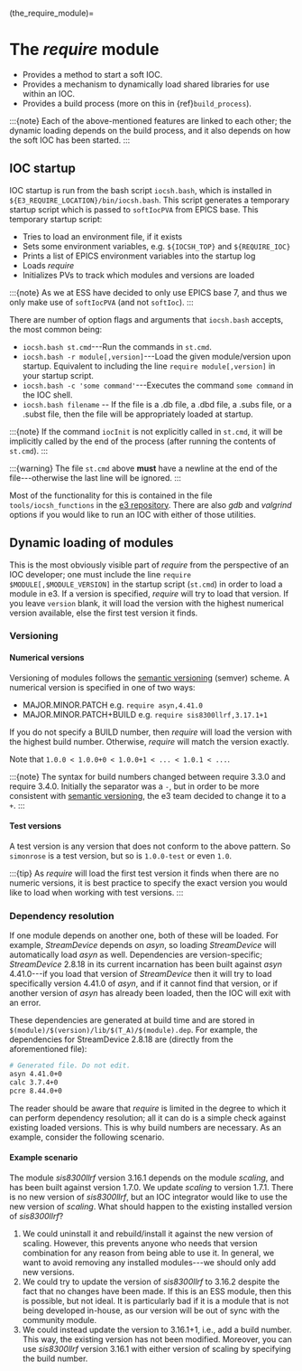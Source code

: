 (the_require_module)=

# The *require* module

* Provides a method to start a soft IOC.
* Provides a mechanism to dynamically load shared libraries for use within an IOC.
* Provides a build process (more on this in {ref}`build_process`).

:::{note}
Each of the above-mentioned features are linked to each other; the dynamic loading depends on the build process, and it also depends on how the soft IOC has been started.
:::

## IOC startup

IOC startup is run from the bash script `iocsh.bash`, which is installed in `${E3_REQUIRE_LOCATION}/bin/iocsh.bash`. This script generates a temporary startup script which is passed to `softIocPVA` from EPICS base. This temporary startup script:
* Tries to load an environment file, if it exists
* Sets some environment variables, e.g. `${IOCSH_TOP}` and `${REQUIRE_IOC}`
* Prints a list of EPICS environment variables into the startup log
* Loads *require*
* Initializes PVs to track which modules and versions are loaded

:::{note}
As we at ESS have decided to only use EPICS base 7, and thus we only make use of `softIocPVA` (and not `softIoc`).
:::

There are number of option flags and arguments that `iocsh.bash` accepts, the most common being: <!-- TODO: rewrite all of this and fixme -->

* `iocsh.bash st.cmd`---Run the commands in `st.cmd`.
* `iocsh.bash -r module[,version]`---Load the given module/version upon startup. Equivalent to including the line `require module[,version]` in your startup script.
* `iocsh.bash -c 'some command'`---Executes the command `some command` in the IOC shell.
* `iocsh.bash filename` -- If the file is a .db file, a .dbd file, a .subs file, or a .subst file, then the file will be appropriately loaded at startup.

:::{note}
If the command `iocInit` is not explicitly called in `st.cmd`, it will be implicitly called by the end of the process (after running the contents of `st.cmd`).
:::

:::{warning}
The file `st.cmd` above **must** have a newline at the end of the file---otherwise the last line will be ignored.
:::

Most of the functionality for this is contained in the file `tools/iocsh_functions` in the [e3 repository](https://gitlab.esss.lu.se/e3/e3). There are also *gdb* and *valgrind* options if you would like to run an IOC with either of those utilities.

## Dynamic loading of modules

This is the most obviously visible part of *require* from the perspective of an IOC developer; one must include the line `require $MODULE[,$MODULE_VERSION]` in the startup script (`st.cmd`) in order to load a module in e3. If a version is specified, *require* will try to load that version. If you leave `version` blank, it will load the version with the highest numerical version available, else the first test version it finds.

### Versioning

#### Numerical versions

Versioning of modules follows the [semantic versioning](https://semver.org/) (semver) scheme. A numerical version is specified in one of two ways:

* MAJOR.MINOR.PATCH e.g. `require asyn,4.41.0`
* MAJOR.MINOR.PATCH+BUILD e.g. `require sis8300llrf,3.17.1+1`

If you do not specify a BUILD number, then *require* will load the version with the highest build number. Otherwise, *require* will match the version exactly.

Note that `1.0.0 < 1.0.0+0 < 1.0.0+1 < ... < 1.0.1 < ...`.

:::{note}
The syntax for build numbers changed between require 3.3.0 and require 3.4.0. Initially the separator was a `-`, but in order to be more consistent with 
[semantic versioning](https://semver.org/), the e3 team decided to change it to a `+`.
:::

#### Test versions

A test version is any version that does not conform to the above pattern. So `simonrose` is a test version, but so is `1.0.0-test` or even `1.0`.

:::{tip}
As *require* will load the first test version it finds when there are no numeric versions, it is best practice to specify the exact version you would like to load when working with test versions.
:::

### Dependency resolution

If one module depends on another one, both of these will be loaded. For example, *StreamDevice* depends on *asyn*, so loading *StreamDevice* will automatically load *asyn* as well. Dependencies are version-specific; *StreamDevice* 2.8.18 in its current incarnation has been built against *asyn* 4.41.0---if you load that version of *StreamDevice* then it will try to load specifically version 4.41.0 of *asyn*, and if it cannot find that version, or if another version of *asyn* has already been loaded, then the IOC will exit with an error.

These dependencies are generated at build time and are stored in `$(module)/$(version)/lib/$(T_A)/$(module).dep`. For example, the dependencies for StreamDevice 2.8.18 are (directly from the aforementioned file):

```bash
# Generated file. Do not edit.
asyn 4.41.0+0
calc 3.7.4+0
pcre 8.44.0+0
```

The reader should be aware that *require* is limited in the degree to which it can perform dependency resolution; all it can do is a simple check against existing loaded versions. This is why build numbers are necessary. As an example, consider the following scenario.

#### Example scenario

The module *sis8300llrf* version 3.16.1 depends on the module *scaling*, and has been built against version 1.7.0. We update *scaling* to version 1.7.1. There is no new version of *sis8300llrf*, but an IOC integrator would like to use the new version of *scaling*. What should happen to the existing installed version of *sis8300llrf*?

1. We could uninstall it and rebuild/install it against the new version of scaling. However, this prevents anyone who needs that version combination for any reason from being able to use it. In general, we want to avoid removing any installed modules---we should only add new versions.
2. We could try to update the version of *sis8300llrf* to 3.16.2 despite the fact that no changes have been made. If this is an ESS module, then this is possible, but not ideal. It is particularly bad if it is a module that is not being developed in-house, as our version will be out of sync with the community module.
3. We could instead update the version to 3.16.1+1, i.e., add a build number. This way, the existing version has not been modified. Moreover, you can use *sis8300llrf* version 3.16.1 with either version of scaling by specifying the build number.
